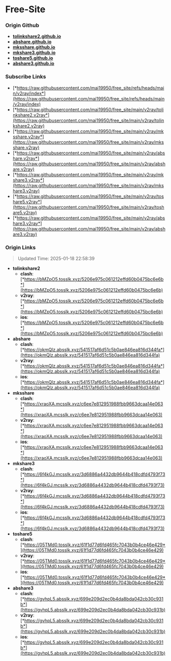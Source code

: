 # Free-Site

### Origin Github

- [**tolinkshare2.github.io**](https://github.com/tolinkshare2/tolinkshare2.github.io)
- [**abshare.github.io**](https://github.com/abshare/abshare.github.io)
- [**mksshare.github.io**](https://github.com/mksshare/mksshare.github.io)
- [**mkshare3.github.io**](https://github.com/mkshare3/mkshare3.github.io)
- [**toshare5.github.io**](https://github.com/toshare5/toshare5.github.io)
- [**abshare3.github.io**](https://github.com/abshare3/abshare3.github.io)

### Subscribe Links

- [*https://raw.githubusercontent.com/mai19950/free_site/refs/heads/main/v2ray/index*](https://raw.githubusercontent.com/mai19950/free_site/refs/heads/main/v2ray/index)
- [*https://raw.githubusercontent.com/mai19950/free_site/main/v2ray/tolinkshare2.v2ray*](https://raw.githubusercontent.com/mai19950/free_site/main/v2ray/tolinkshare2.v2ray)
- [*https://raw.githubusercontent.com/mai19950/free_site/main/v2ray/mksshare.v2ray*](https://raw.githubusercontent.com/mai19950/free_site/main/v2ray/mksshare.v2ray)
- [*https://raw.githubusercontent.com/mai19950/free_site/main/v2ray/abshare.v2ray*](https://raw.githubusercontent.com/mai19950/free_site/main/v2ray/abshare.v2ray)
- [*https://raw.githubusercontent.com/mai19950/free_site/main/v2ray/mkshare3.v2ray*](https://raw.githubusercontent.com/mai19950/free_site/main/v2ray/mkshare3.v2ray)
- [*https://raw.githubusercontent.com/mai19950/free_site/main/v2ray/toshare5.v2ray*](https://raw.githubusercontent.com/mai19950/free_site/main/v2ray/toshare5.v2ray)
- [*https://raw.githubusercontent.com/mai19950/free_site/main/v2ray/abshare3.v2ray*](https://raw.githubusercontent.com/mai19950/free_site/main/v2ray/abshare3.v2ray)

### Origin Links

> Updated Time: 2025-01-18 22:58:39

- **tolinkshare2**
  - **clash**: [*https://bMZpO5.tosslk.xyz/5206e975c061212effd60b0475bc6e6b*](https://bMZpO5.tosslk.xyz/5206e975c061212effd60b0475bc6e6b)
  - **v2ray**: [*https://bMZpO5.tosslk.xyz/5206e975c061212effd60b0475bc6e6b*](https://bMZpO5.tosslk.xyz/5206e975c061212effd60b0475bc6e6b)
  - **ios**: [*https://bMZpO5.tosslk.xyz/5206e975c061212effd60b0475bc6e6b*](https://bMZpO5.tosslk.xyz/5206e975c061212effd60b0475bc6e6b)
- **abshare**
  - **clash**: [*https://okmQlz.absslk.xyz/541517af6d51c5b0ae846ea816d344fa*](https://okmQlz.absslk.xyz/541517af6d51c5b0ae846ea816d344fa)
  - **v2ray**: [*https://okmQlz.absslk.xyz/541517af6d51c5b0ae846ea816d344fa*](https://okmQlz.absslk.xyz/541517af6d51c5b0ae846ea816d344fa)
  - **ios**: [*https://okmQlz.absslk.xyz/541517af6d51c5b0ae846ea816d344fa*](https://okmQlz.absslk.xyz/541517af6d51c5b0ae846ea816d344fa)
- **mksshare**
  - **clash**: [*https://xraoXA.mcsslk.xyz/c6ee7e812951988fbb9663dcaa14e063*](https://xraoXA.mcsslk.xyz/c6ee7e812951988fbb9663dcaa14e063)
  - **v2ray**: [*https://xraoXA.mcsslk.xyz/c6ee7e812951988fbb9663dcaa14e063*](https://xraoXA.mcsslk.xyz/c6ee7e812951988fbb9663dcaa14e063)
  - **ios**: [*https://xraoXA.mcsslk.xyz/c6ee7e812951988fbb9663dcaa14e063*](https://xraoXA.mcsslk.xyz/c6ee7e812951988fbb9663dcaa14e063)
- **mkshare3**
  - **clash**: [*https://6f4kGJ.mcsslk.xyz/3d6886a4432db9644b418cdfd4793f73*](https://6f4kGJ.mcsslk.xyz/3d6886a4432db9644b418cdfd4793f73)
  - **v2ray**: [*https://6f4kGJ.mcsslk.xyz/3d6886a4432db9644b418cdfd4793f73*](https://6f4kGJ.mcsslk.xyz/3d6886a4432db9644b418cdfd4793f73)
  - **ios**: [*https://6f4kGJ.mcsslk.xyz/3d6886a4432db9644b418cdfd4793f73*](https://6f4kGJ.mcsslk.xyz/3d6886a4432db9644b418cdfd4793f73)
- **toshare5**
  - **clash**: [*https://05TMd0.tosslk.xyz/61f1d77d6fd465fc7043b0b4ce46e429*](https://05TMd0.tosslk.xyz/61f1d77d6fd465fc7043b0b4ce46e429)
  - **v2ray**: [*https://05TMd0.tosslk.xyz/61f1d77d6fd465fc7043b0b4ce46e429*](https://05TMd0.tosslk.xyz/61f1d77d6fd465fc7043b0b4ce46e429)
  - **ios**: [*https://05TMd0.tosslk.xyz/61f1d77d6fd465fc7043b0b4ce46e429*](https://05TMd0.tosslk.xyz/61f1d77d6fd465fc7043b0b4ce46e429)
- **abshare3**
  - **clash**: [*https://gvhpL5.absslk.xyz/699e209d2ec0b4da8bda042cb30c931b*](https://gvhpL5.absslk.xyz/699e209d2ec0b4da8bda042cb30c931b)
  - **v2ray**: [*https://gvhpL5.absslk.xyz/699e209d2ec0b4da8bda042cb30c931b*](https://gvhpL5.absslk.xyz/699e209d2ec0b4da8bda042cb30c931b)
  - **ios**: [*https://gvhpL5.absslk.xyz/699e209d2ec0b4da8bda042cb30c931b*](https://gvhpL5.absslk.xyz/699e209d2ec0b4da8bda042cb30c931b)
